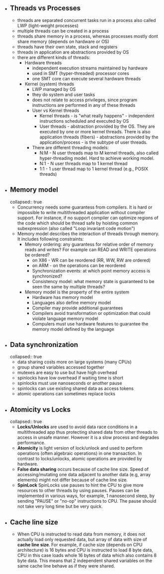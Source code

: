 - ## Threads vs Processes
	- threads are separated concurrent tasks run in a process also called LWP (light-weight processes)
	- multiple threads can be created in a process
	- threads share memory in a process, whereas processes mostly dont share memory (depends on hardware or OS)
	- threads have their own state, stack and registers
	- threads in application are abstractions provided by OS
	- there are different kinds of threads:
		- Hardware threads
			- independent execution streams maintained by hardware
			- used in SMT (hyper-threaded) processor cores
			- one SMT core can execute several hardware threads
		- Kernel (system) threads
			- LWP managed by OS
			- they do system and user tasks
			- does not relate to access privileges, since program instructions are performed in any of these threads
			- User vs Kernel threads
				- Kernel threads - is "what really happens" - independent instructions scheduled and executed by OS
				- User threads - abstraction provided by the OS. They are executed by one or more kernel threads. There is also application threads (fibers) - abstractions provided by the application/process - is the subtype of user threads.
			- There are different threading models:
				- N:M - N user threads map to M kernel threads, also called hyper-threading model. Hard to achieve working model.
				- N:1 - N user threads map to 1 kernel thread
				- 1:1 - 1 user thread map to 1 kernel thread (e.g., POSIX threads)
- ## Memory model
  collapsed:: true
	- Concurrency needs some guarantess from compilers. It is hard or impossible to write multithreaded application without compiler support. For instance, if no support compiler can optimize regions of the code which should be thread safe by hoisting common subexpression (also called "Loop invariant code motion")
	- Memory model describes the interaction of threads through memory. It includes following constraints:
		- Memory ordering: any guarantess for relative order of memory reads and writes? For example can READ and WRITE operations be ordered?
			- on X86 - WR can be reordered (RR, WW, RW are ordered)
			- on ARM - on the operations can be reordered
			- Synchronization events: at which point memory access is synchronized?
			- Consistency model: what memory state is guaranteed to be seen the same by multiple threads?
		- Memory model is the property of the entire system
			- Hardware has memory model
			- Languages also define memory model
			- Compiler may provide additional guarantees
			- Compilers avoid transformation or optimization that could violate language memory model
			- Compulers must use hardware features to guarantee the memory model defined by the language
- ## Data synchronization
  collapsed:: true
	- data sharing costs more on large systems (many CPUs)
	- group shared variables accessed together
	- mutexes are easy to use but have high overhead
	- spinlocks have low overhead if waiting time is short
	- spinlocks must use nanoseconds or another pause
	- spinlocks can use existing shared data as access tokens
	- atomic operations can sometimes replace locks
- ## Atomicity vs Locks
  collapsed:: true
	- **Locks/Unlocks** are used to avoid data race conditions in a multithreaded app thus protecting shared data from other threads to access in unsafe manner. However it is a slow process and degrades performance.
	- **Atomicity** is light version of lock/unlock and used to perform operations (often algebraic operations) in one transaction. In contrast to locks/unlocks, atomic operations are provided by hardware.
	- **False data sharing** occurs because of cache line size. Speed of accessing/mutating one data adjacent to another data (e.g, array elements) might not differ because of cache line size.
	- **SpinLock**
	  SpinLocks use pauses to hint the CPU to give more resources to other threads by using pauses. Pauses can be implemented in various ways, for example, 1 nanosecond sleep, by sending "PAUSE" or "no-op" instructions to CPU. The pause should not take very long time but be very quick.
- ## Cache line size
	- When CPU is instructed to read data from memory, it does not actually load only requested data, but array of data with size of **cache line size**. For example, if cache size (depends on CPU architecture) is 16 bytes and CPU is instructed to load 8 byte data, CPU in this case loads whole 16 bytes of data which also contains 8 byte data. This means that 2 independent shared variables on the same cache line behave as if they were shared.